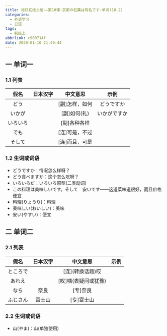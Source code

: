 ```yaml
---
title: 标日初级上册——第10课-京都の紅葉は有名です-单词(10.2)
categories:
  - 外语学习
  - 日语
tags:
  - 初级上
abbrlink: c900714f
date: 2020-01-10 21:49:44
---
```

## 一 单词一

### 1.1 列表

|   假名   | 日本汉字 |    中文意思    |     示例     |
| :------: | :------: | :------------: | :----------: |
|   どう   |          | [副]怎样，如何 |  どうですか  |
|  いかが  |          |  [副]如何(礼)  | いかがですか |
| いろいろ |          |  [副]各种各样  |              |
|   でも   |          | [连]可是，不过 |              |
|  そして  |          | [连]而且，可是 |              |

<!--more-->

### 1.2 生词或词语

* どうですか：情况怎么样呀？
* どう食べますか：这个怎么吃呀？
* いろいろだ：いろいろ原型(二类动词)
* この料理は美味しいです。そして　安いです——这道菜味道很好，而且价格便宜
* 料理(りょうり)：料理
* 美味しい(おいしい)：美味
* 安い(やすい)：便宜

## 二 单词二

### 2.1 列表

|   假名   | 日本汉字 |       中文意思       | 示例 |
| :------: | :------: | :------------------: | :--: |
| ところで |          |  [连]\(转换话题\)哎  |      |
|  あれえ  |          | [叹]咦(表疑问或犹豫) |      |
|   なら   |   奈良   |       [专]奈良       |      |
| ふじさん |  富士山  |      [专]富士山      |      |

### 2.2 生词或词语

* 山(やま)：山(单独使用)